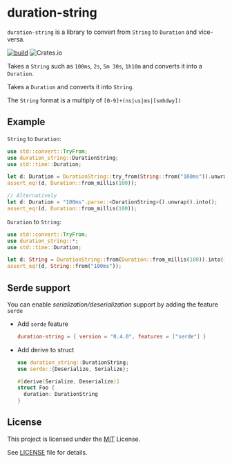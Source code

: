 # duration-string

`duration-string` is a library to convert from `String` to `Duration` and vice-versa.

[![build](https://github.com/RonniSkansing/duration-string/actions/workflows/build.yaml/badge.svg)](https://github.com/RonniSkansing/duration-string/actions/workflows/build.yaml)
![Crates.io](https://img.shields.io/crates/v/duration-string.svg)

Takes a `String` such as `100ms`, `2s`, `5m 30s`, `1h10m` and converts it into a `Duration`.

Takes a `Duration` and converts it into `String`.

The `String` format is a multiply of `[0-9]+(ns|us|ms|[smhdwy])`

## Example

`String` to `Duration`:

```rust
use std::convert::TryFrom;
use duration_string::DurationString;
use std::time::Duration;

let d: Duration = DurationString::try_from(String::from("100ms")).unwrap().into();
assert_eq!(d, Duration::from_millis(100));

// Alternatively
let d: Duration = "100ms".parse::<DurationString>().unwrap().into();
assert_eq!(d, Duration::from_millis(100));
```

`Duration` to `String`:

```rust
use std::convert::TryFrom;
use duration_string::*;
use std::time::Duration;

let d: String = DurationString::from(Duration::from_millis(100)).into();
assert_eq!(d, String::from("100ms"));
```

## Serde support

You can enable _serialization/deserialization_ support by adding the feature `serde`

- Add `serde` feature

   ```toml
   duration-string = { version = "0.4.0", features = ["serde"] }
   ```

- Add derive to struct

   ```rust
   use duration_string::DurationString;
   use serde::{Deserialize, Serialize};

   #[derive(Serialize, Deserialize)]
   struct Foo {
     duration: DurationString
   }
   ```

## License

This project is licensed under the [MIT](https://opensource.org/licenses/MIT) License.

See [LICENSE](./LICENSE) file for details.
